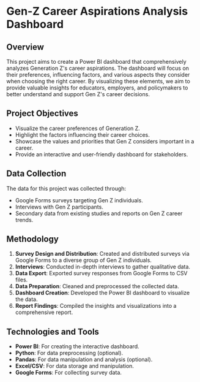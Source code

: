 # Gen-Z Career Aspirations Analysis Dashboard

## Overview
This project aims to create a Power BI dashboard that comprehensively analyzes Generation Z's career aspirations. The dashboard will focus on their preferences, influencing factors, and various aspects they consider when choosing the right career. By visualizing these elements, we aim to provide valuable insights for educators, employers, and policymakers to better understand and support Gen Z's career decisions.

## Project Objectives
- Visualize the career preferences of Generation Z.
- Highlight the factors influencing their career choices.
- Showcase the values and priorities that Gen Z considers important in a career.
- Provide an interactive and user-friendly dashboard for stakeholders.

## Data Collection
The data for this project was collected through:
- Google Forms surveys targeting Gen Z individuals.
- Interviews with Gen Z participants.
- Secondary data from existing studies and reports on Gen Z career trends.

## Methodology
1. **Survey Design and Distribution**: Created and distributed surveys via Google Forms to a diverse group of Gen Z individuals.
2. **Interviews**: Conducted in-depth interviews to gather qualitative data.
3. **Data Export**: Exported survey responses from Google Forms to CSV files.
4. **Data Preparation**: Cleaned and preprocessed the collected data.
5. **Dashboard Creation**: Developed the Power BI dashboard to visualize the data.
6. **Report Findings**: Compiled the insights and visualizations into a comprehensive report.

## Technologies and Tools
- **Power BI**: For creating the interactive dashboard.
- **Python**: For data preprocessing (optional).
- **Pandas**: For data manipulation and analysis (optional).
- **Excel/CSV**: For data storage and manipulation.
- **Google Forms**: For collecting survey data.

